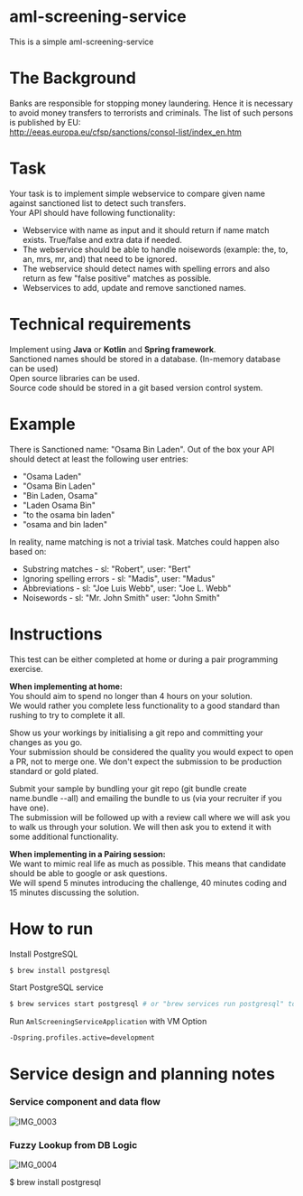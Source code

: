 # aml-screening-service

This is a simple aml-screening-service

# The Background
Banks are responsible for stopping money laundering. Hence it is necessary to avoid money transfers to terrorists and criminals. The list of such persons is published by EU:  
http://eeas.europa.eu/cfsp/sanctions/consol-list/index_en.htm

# Task
Your task is to implement simple webservice to compare given name against sanctioned list to detect such transfers.  
Your API should have following functionality:

- Webservice with name as input and it should return if name match
  exists. True/false and extra data if needed.
- The webservice should be able to handle noisewords (example: the, to,
  an, mrs, mr, and) that need to be ignored.
- The webservice should detect names with spelling errors and also
  return as few "false positive" matches as possible.
- Webservices to    add, update and remove sanctioned names.

# Technical requirements
Implement using **Java** or **Kotlin** and **Spring framework**.  
Sanctioned names should be stored in a database. (In-memory database can be used)  
Open source libraries can be used.  
Source code should be stored in a git based version control system.
# Example
There is Sanctioned name: "Osama Bin Laden". Out of the box your API should detect at least the following user entries:
- "Osama Laden"
- "Osama Bin Laden"
- "Bin Laden, Osama"
- "Laden Osama Bin"
- "to the osama bin laden"
- "osama and bin laden"

In reality, name matching is not a trivial task. Matches could happen also based on:

- Substring matches - sl: "Robert", user: "Bert"
- Ignoring spelling errors - sl: "Madis", user: "Madus"
- Abbreviations - sl: "Joe Luis Webb", user: "Joe L. Webb"
- Noisewords - sl: "Mr. John Smith" user: "John Smith"

# Instructions
This test can be either completed at home or during a pair programming exercise.  

**When implementing at home:**  
You should aim to spend no longer than 4 hours on your solution.  
We would rather you complete less functionality to a good standard than rushing to try to complete it all.  

Show us your workings by initialising a git repo and committing your changes as you go.  
Your submission should be considered the quality you would expect to open a PR, not to merge one. We don't expect the submission to be production standard or gold plated.  

Submit your sample by bundling your git repo (git bundle create name.bundle --all) and emailing the bundle to us (via your recruiter if you have one).  
The submission will be followed up with a review call where we will ask you to walk us through your solution. We will then ask you to extend it with some additional functionality.  

**When implementing in a Pairing session:**  
We want to mimic real life as much as possible. This means that candidate should be able to google or ask questions.  
We will spend 5 minutes introducing the challenge, 40 minutes coding and 15 minutes discussing the solution.

# How to run
 Install PostgreSQL

```bash
$ brew install postgresql
```

Start PostgreSQL service

```bash
$ brew services start postgresql # or "brew services run postgresql" to have it not restart at boot time
```

Run `AmlScreeningServiceApplication` with VM Option 

```agsl
-Dspring.profiles.active=development
```

# Service design and planning notes

### Service component and data flow

![IMG_0003](https://github.com/neelhridoy/aml-screening-service/assets/79056702/b93a7714-85c2-4a17-a5c0-3750254b5021)


### Fuzzy Lookup from DB Logic
![IMG_0004](https://github.com/neelhridoy/aml-screening-service/assets/79056702/591ff402-e1de-45d2-b6e8-afe783c296ce)

$ brew install postgresql
